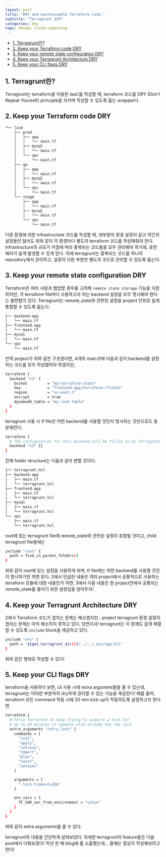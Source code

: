 ```yaml
---
layout: post
title: "DRY and maintainable Terraform code."
subtitle: "Terragrunt 공부"
categories: dev
tags: devops cloud-computing
---
```


<!-- @import "[TOC]" {cmd="toc" depthFrom=1 depthTo=6 orderedList=false} -->

<!-- code_chunk_output -->

- [1. Terragrunt란?](#1-terragrunt란)
- [2. Keep your Terraform code DRY](#2-keep-your-terraform-code-dry)
- [3. Keep your remote state configuration DRY](#3-keep-your-remote-state-configuration-dry)
- [4. Keep your Terragrunt Architecture DRY](#4-keep-your-terragrunt-architecture-dry)
- [5. Keep your CLI flags DRY](#5-keep-your-cli-flags-dry)

<!-- /code_chunk_output -->

## 1. Terragrunt란?

Terragrunt는 terraform을 이용한 IaaC를 작성할 때, terraform 코드를 DRY (Don't Repeat Yourself) principle을 지키며 작성할 수 있도록 돕는 wrapper다.

## 2. Keep your Terraform code DRY

```bash
└── live
    ├── prod
    │   ├── app
    │   │   └── main.tf
    │   ├── mysql
    │   │   └── main.tf
    │   └── vpc
    │       └── main.tf
    ├── qa
    │   ├── app
    │   │   └── main.tf
    │   ├── mysql
    │   │   └── main.tf
    │   └── vpc
    │       └── main.tf
    └── stage
        ├── app
        │   └── main.tf
        ├── mysql
        │   └── main.tf
        └── vpc
            └── main.tf
```

다른 환경에 대한 infrastructure 코드를 작성할 때, 대부분의 환경 설정이 같고 약간의 설정들만 달라도 위와 같이 각 환경마다 별도의 terraform 코드를 작성해줘야 한다. Infrastructure의 규모가 커짐에 따라 중복되는 코드들을 모두 관리해야 하기에, 휴먼 에러가 쉽게 발생할 수 있게 된다. 이에 terragrunt는 중복되는 코드를 하나의 repository에서 관리하고, 설정이 다른 부분만 별도의 코드로 관리할 수 있도록 돕는다.

## 3. Keep your remote state configuration DRY

Terraform은 여러 사람과 협업할 경우를 고려해 `remote state storage` 기능을 지원하지만, 각 terraform file마다 사용하고자 하는 backend 설정을 모두 명시해야 한다는 불편함이 있다. Terragrunt는 remote_state와 관련된 설정을 project 단위로 쉽게 통합할 수 있도록 돕는다.

```bash
├── backend-app
│   └── main.tf
├── frontend-app
│   └── main.tf
├── mysql
│   └── main.tf
└── vpc
    └── main.tf
```

만약 project가 위와 같은 구조였다면, 4개의 main.tf에 다음과 같이 backend를 설정하는 코드를 모두 작성했어야 하겠지만,

```bash
terraform {
  backend "s3" {
    bucket         = "my-terraform-state"
    key            = "frontend-app/terraform.tfstate"
    region         = "us-east-1"
    encrypt        = true
    dynamodb_table = "my-lock-table"
  }
}
```

terragrunt 사용 시 tf file은 어떤 backend를 사용할 것인지 명시하는 것만으로도 충분해진다.

```bash
terraform {
  # The configuration for this backend will be filled in by Terragrunt
  backend "s3" {}
}
```

전체 folder structure는 다음과 같이 변할 것이다.

```bash
├── terragrunt.hcl
├── backend-app
│   ├── main.tf
│   └── terragrunt.hcl
├── frontend-app
│   ├── main.tf
│   └── terragrunt.hcl
├── mysql
│   ├── main.tf
│   └── terragrunt.hcl
└── vpc
    ├── main.tf
    └── terragrunt.hcl
```

root에 있는 terragrunt file에 remote_state와 관련된 설정이 포함될 것이고, child terragrunt file들에는

```bash
include "root" {
  path = find_in_parent_folders()
}
```

위와 같이 root에 있는 설정을 사용하게 되며, tf file에는 어떤 backend를 사용할 것인지 명시하기만 하면 된다. 2에서 언급한 내용은 여러 project에서 공통적으로 사용하는 terraform 모듈에 대한 내용인가 하면, 3에서 다룬 내용은 한 project안에서 공통되는 remote_state를 줄이기 위한 설정임을 알아두자!

## 4. Keep your Terragrunt Architecture DRY

2에서 Terraform 코드가 겹치는 문제는 해소했지만.. project terragrunt 환경 설정이 겹치는 문제는 아직 해소하지 못하고 있다. 당연지사! terragrunt는 이 문제도 쉽게 해결할 수 있도록 `include` block을 제공하고 있다.

```bash
include "env" {
  path = "${get_terragrunt_dir()}/../../_env/app.hcl"
}
```

위와 같은 형태로 작성할 수 있다!

## 5. Keep your CLI flags DRY

terraform을 사용하다 보면, cli 사용 시에 extra argument들을 줄 수 있는데, terragrunt는 이러한 부분까지 dry하게 관리할 수 있는 기능을 제공한다! 예를 들어, terraform 모든 command 작동 시에 20 min lock up이 작동하도록 설정하고자 한다면,

```bash
terraform {
  # Force Terraform to keep trying to acquire a lock for
  # up to 20 minutes if someone else already has the lock
  extra_arguments "retry_lock" {
    commands = [
      "init",
      "apply",
      "refresh",
      "import",
      "plan",
      "taint",
      "untaint"
    ]

    arguments = [
      "-lock-timeout=20m"
    ]

    env_vars = {
      TF_VAR_var_from_environment = "value"
    }
  }
}
```

위와 같이 extra arguments를 줄 수 있다.

terragrunt의 내용을 간단하게 살펴보았다. 자세한 terragrunt의 feature들은 다음 post에서 다뤄보겠다! 작년 한 해 blog에 좀 소홀했는데... 올해는 열심히 작성해보려고 한다!
